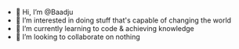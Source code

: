 - 👋 Hi, I’m @Baadju
- 👀 I’m interested in doing stuff that's capable of changing the world
- 🌱 I’m currently learning to code & achieving knowledge
- 💞️ I’m looking to collaborate on nothing

<!---
Baadju/Baadju is a ✨ special ✨ repository because its `README.md` (this file) appears on your GitHub profile.
You can click the Preview link to take a look at your changes.
--->
